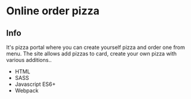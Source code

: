 # Online order pizza

## Info

It's pizza portal where you can create yourself pizza and order one from menu.
The site allows add pizzas to card, create your own pizza with various additions..

- HTML
- SASS
- Javascript ES6+
- Webpack
